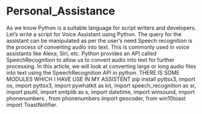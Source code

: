 # Personal_Assistance
As we know Python is a suitable language for script writers and developers. Let’s write a script for Voice Assistant using Python. The query for the assistant can be manipulated as per the user’s need.Speech recognition is the process of converting audio into text. This is commonly used in voice assistants like Alexa, Siri, etc. Python provides an API called SpeechRecognition to allow us to convert audio into text for further processing. In this article, we will look at converting large or long audio files into text using the SpeechRecognition API in python.
THERE IS SOME MODULES WHICH I HAVE USE IN MY ASSISTENT
pip install pyttsx3,
import os,
import pyttsx3,
import pywhatkit as kit,
import speech_recognition as sr,
import psutil,
import smtplib as s,
import datetime,
import winsound,
import phonenumbers ,
from phonenumbers import geocoder,
from win10toast import ToastNotifier.
